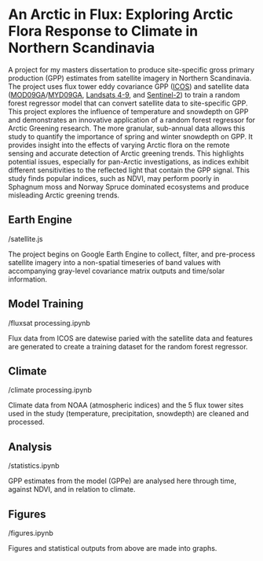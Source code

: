 # An Arctic in Flux: Exploring Arctic Flora Response to Climate in Northern Scandinavia
A project for my masters dissertation to produce site-specific gross primary production (GPP) estimates from satellite imagery in Northern Scandinavia. The project uses flux tower eddy covariance GPP ([ICOS](https://www.icos-cp.eu/)) and satellite data ([MOD09GA](https://developers.google.com/earth-engine/datasets/catalog/MODIS_061_MOD09GA)/[MYD09GA](https://developers.google.com/earth-engine/datasets/catalog/MODIS_061_MYD09GA), [Landsats 4-9](https://developers.google.com/earth-engine/datasets/catalog/landsat), and [Sentinel-2](https://developers.google.com/earth-engine/datasets/catalog/COPERNICUS_S2_SR_HARMONIZED?hl=en)) to train a random forest regressor model that can convert satellite data to site-specific GPP. This project explores the influence of temperature and snowdepth on GPP and demonstrates an innovative application of a random forest regressor for Arctic Greening research. The more granular, sub-annual data allows this study to quantify the importance of spring and winter snowdepth on GPP. It provides insight into the effects of varying Arctic flora on the remote sensing and accurate detection of Arctic greening trends. This highlights potential issues, especially for pan-Arctic investigations, as indices exhibit different sensitivities to the reflected light that contain the GPP signal. This study finds popular indices, such as NDVI, may perform poorly in Sphagnum moss and Norway Spruce dominated ecosystems and produce misleading Arctic greening trends. 

## Earth Engine
/satellite.js

The project begins on Google Earth Engine to collect, filter, and pre-process satellite imagery into a non-spatial timeseries of band values with accompanying gray-level covariance matrix outputs and time/solar information.

## Model Training
/fluxsat processing.ipynb

Flux data from ICOS are datewise paried with the satellite data and features are generated to create a training dataset for the random forest regressor.

## Climate
/climate processing.ipynb

Climate data from NOAA (atmospheric indices) and the 5 flux tower sites used in the study (temperature, precipitation, snowdepth) are cleaned and processed.

## Analysis
/statistics.ipynb

GPP estimates from the model (GPPe) are analysed here through time, against NDVI, and in relation to climate.

## Figures
/figures.ipynb

Figures and statistical outputs from above are made into graphs.
